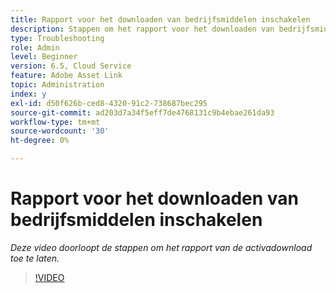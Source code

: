 ```yaml
---
title: Rapport voor het downloaden van bedrijfsmiddelen inschakelen
description: Stappen om het rapport voor het downloaden van bedrijfsmiddelen in te schakelen
type: Troubleshooting
role: Admin
level: Beginner
version: 6.5, Cloud Service
feature: Adobe Asset Link
topic: Administration
index: y
exl-id: d50f626b-ced8-4320-91c2-738687bec295
source-git-commit: ad203d7a34f5eff7de4768131c9b4ebae261da93
workflow-type: tm+mt
source-wordcount: '30'
ht-degree: 0%

---
```


# Rapport voor het downloaden van bedrijfsmiddelen inschakelen

*Deze video doorloopt de stappen om het rapport van de activadownload toe te laten.*

>[!VIDEO](https://video.tv.adobe.com/v/335463?quality=9&learn=on)
